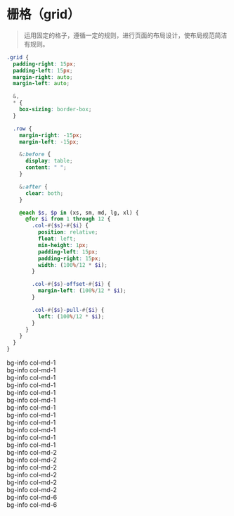 # 栅格（grid）

> 运用固定的格子，遵循一定的规则，进行页面的布局设计，使布局规范简洁有规则。

<link rel="stylesheet" type="text/css" href="./../../../../ln-of-css/dist/ln.css" />

```scss
.grid {
  padding-right: 15px;
  padding-left: 15px;
  margin-right: auto;
  margin-left: auto;

  &,
  * {
    box-sizing: border-box;
  }

  .row {
    margin-right: -15px;
    margin-left: -15px;

    &:before {
      display: table;
      content: " ";
    }

    &:after {
      clear: both;
    }

    @each $s, $p in (xs, sm, md, lg, xl) {
      @for $i from 1 through 12 {
        .col-#{$s}-#{$i} {
          position: relative;
          float: left;
          min-height: 1px;
          padding-left: 15px;
          padding-right: 15px;
          width: (100%/12 * $i);
        }

        .col-#{$s}-offset-#{$i} {
          margin-left: (100%/12 * $i);
        }

        .col-#{$s}-pull-#{$i} {
          left: (100%/12 * $i);
        }
      }
    }
  }
}
```

<div class="grid">
	<div class="row">
		<div class="bg-info col-md-1">bg-info col-md-1</div>
		<div class="bg-info col-md-1">bg-info col-md-1</div>
		<div class="bg-info col-md-1">bg-info col-md-1</div>
		<div class="bg-info col-md-1">bg-info col-md-1</div>
		<div class="bg-info col-md-1">bg-info col-md-1</div>
		<div class="bg-info col-md-1">bg-info col-md-1</div>
		<div class="bg-info col-md-1">bg-info col-md-1</div>
		<div class="bg-info col-md-1">bg-info col-md-1</div>
		<div class="bg-info col-md-1">bg-info col-md-1</div>
		<div class="bg-info col-md-1">bg-info col-md-1</div>
		<div class="bg-info col-md-1">bg-info col-md-1</div>
		<div class="bg-info col-md-1">bg-info col-md-1</div>
	</div>
	<div class="row">
		<div class="bg-info col-md-2">bg-info col-md-2</div>
		<div class="bg-info col-md-2">bg-info col-md-2</div>
		<div class="bg-info col-md-2">bg-info col-md-2</div>
		<div class="bg-info col-md-2">bg-info col-md-2</div>
		<div class="bg-info col-md-2">bg-info col-md-2</div>
		<div class="bg-info col-md-2">bg-info col-md-2</div>
	</div>
	<div class="row">
		<div class="bg-info col-md-6">bg-info col-md-6</div>
		<div class="bg-info col-md-6">bg-info col-md-6</div>
	</div>
</div>
